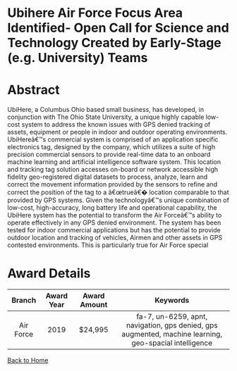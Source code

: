 
Ubihere Air Force Focus Area Identified- Open Call for Science and Technology Created by Early-Stage (e.g. University) Teams
============================================================================================================================

# Abstract


UbiHere, a Columbus Ohio based small business, has developed, in conjunction with The Ohio State University, a unique highly capable low-cost system to address the known issues with GPS denied tracking of assets, equipment or people in indoor and outdoor operating environments. UbiHereâ€™s commercial system is comprised of an application specific electronics tag, designed by the company, which utilizes a suite of high precision commercial sensors to provide real-time data to an onboard machine learning and artificial intelligence software system. This location and tracking tag solution accesses on-board or network accessible high fidelity geo-registered digital datasets to process, analyze, learn and correct the movement information provided by the sensors to refine and correct the position of the tag to a â€œtrueâ€� location comparable to that provided by GPS systems. Given the technologyâ€™s unique combination of low-cost, high-accuracy, long battery life and operational capability, the UbiHere system has the potential to transform the Air Forceâ€™s ability to operate effectively in any GPS denied environment. The system has been tested for indoor commercial applications but has the potential to provide outdoor location and tracking of vehicles, Airmen and other assets in GPS contested environments. This is particularly true for Air Force special  

# Award Details

|Branch|Award Year|Award Amount|Keywords|
| :---: | :---: | :---: | :---: |
|Air Force|2019|$24,995|fa-7, un-6259, apnt, navigation, gps denied, gps augmented, machine learning, geo-spacial intelligence|
  
  


[Back to Home](https://github.com/chrischow/dod_sbir_awards/DJ/#1586)